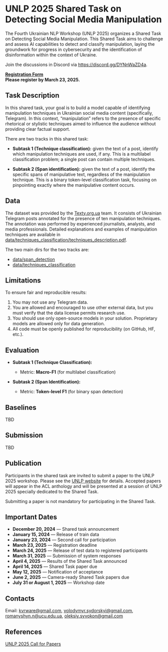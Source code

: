 # UNLP 2025 Shared Task on Detecting Social Media Manipulation

The Fourth Ukrainian NLP Workshop (UNLP 2025) organizes a Shared Task on Detecting Social Media Manipulation. This Shared Task aims to challenge and assess AI capabilities to detect and classify manipulation, laying the groundwork for progress in cybersecurity and the identification of disinformation within the context of Ukraine.

Join the discussions in Discord via https://discord.gg/DYNnWaZD4a.

**[Registration Form](https://forms.gle/1gUDifzUtTw4E4rc9)**  
**Please register by March 23, 2025.**

## Task Description

In this shared task, your goal is to build a model capable of identifying manipulation techniques in Ukrainian social media content (specifically, Telegram). In this context, “manipulation” refers to the presence of specific rhetorical or stylistic techniques aimed to influence the audience without providing clear factual support.

There are two tracks in this shared task:
- **Subtask 1 (Technique classification):** given the text of a post, identify which manipulation techniques are used, if any. This is a multilabel classification problem; a single post can contain multiple techniques.

- **Subtask 2 (Span identification):** given the text of a post, identify the specific spans of manipulative text, regardless of the manipulation technique. This is a binary token-level classification task, focusing on pinpointing exactly where the manipulative content occurs.

## Data

The dataset was provided by the [Texty.org.ua](https://texty.org.ua/) team. It consists of Ukrainian Telegram posts annotated for the presence of ten manipulation techniques. The annotation was performed by experienced journalists, analysts, and media professionals. Detailed explanations and examples of manipulation techniques are available in [data/techniques_classification/techniques_description.pdf](./data/techniques_classification/techniques_description.pdf).

The two main dirs for the two tracks are:
- [data/span_detection](./data/span_detection)
- [data/techniques_classification](./data/techniques_classification)

## Limitations

To ensure fair and reproducible results:

1. You may not use any Telegram data.
2. You are allowed and encouraged to use other external data, but you must verify that the data license permits research use.
3. You should use only open-source models in your solution. Proprietary models are allowed only for data generation.
4. All code must be openly published for reproducibility (on GitHub, HF, etc.).

## Evaluation

- **Subtask 1 (Technique Classification):**  
  - Metric: **Macro-F1** (for multilabel classification)

- **Subtask 2 (Span Identification):**  
  - Metric: **Token-level F1** (for binary span detection)

## Baselines

TBD

## Submission

TBD

## Publication

Participants in the shared task are invited to submit a paper to the UNLP 2025 workshop. Please see the [UNLP website](https://unlp.org.ua/call-for-papers/) for details. Accepted papers will appear in the ACL anthology and will be presented at a session of UNLP 2025 specially dedicated to the Shared Task.

Submitting a paper is not mandatory for participating in the Shared Task.

## Important Dates

- **December 20, 2024** — Shared task announcement  
- **January 15, 2024** — Release of train data  
- **January 23, 2024** — Second call for participation
- **March 23, 2025** — Registration deadline  
- **March 24, 2025** — Release of test data to registered participants  
- **March 31, 2025** — Submission of system responses  
- **April 4, 2025** — Results of the Shared Task announced  
- **April 14, 2025** — Shared Task paper due  
- **May 12, 2025** — Notification of acceptance  
- **June 2, 2025** — Camera-ready Shared Task papers due  
- **July 31 or August 1, 2025** — Workshop date

## Contacts

Email: [kvrware@gmail.com](mailto:kvrware@gmail.com), [volodymyr.sydorskyi@gmail.com](mailto:volodymyr.sydorskyi@gmail.com), [romanyshyn.n@ucu.edu.ua](mailto:romanyshyn.n@ucu.edu.ua), [oleksiy.syvokon@gmail.com](mailto:oleksiy.syvokon@gmail.com)

## References

[UNLP 2025 Call for Papers](https://unlp.org.ua/call-for-papers/)



